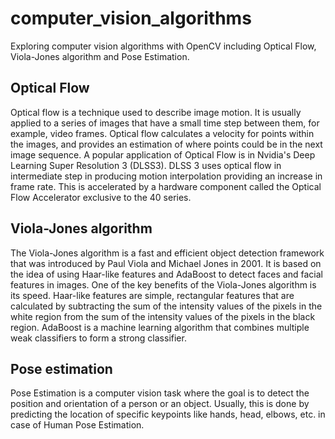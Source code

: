 # computer_vision_algorithms
Exploring computer vision algorithms with OpenCV including Optical Flow, Viola-Jones algorithm and Pose Estimation.

## Optical Flow

Optical flow is a technique used to describe image motion. It is usually applied to a series of images that have a small time step between them, for example, video frames. Optical flow calculates a velocity for points within the images, and provides an estimation of where points could be in the next image sequence. A popular application of Optical Flow is in Nvidia's 
Deep Learning Super Resolution 3 (DLSS3). DLSS 3 uses optical flow in intermediate step in producing motion interpolation providing an increase in frame rate. This is accelerated by a hardware component
called the Optical Flow Accelerator exclusive to the 40 series.

## Viola-Jones algorithm

The Viola-Jones algorithm is a fast and efficient object detection framework that was introduced by Paul Viola and Michael Jones in 2001. It is based on the idea of using Haar-like features and AdaBoost to detect faces and facial features in images. One of the key benefits of the Viola-Jones algorithm is its speed. Haar-like features are simple, rectangular features that are calculated by subtracting the sum of the intensity values of the pixels in the white region from the sum of the intensity values of the pixels in the black region.
AdaBoost is a machine learning algorithm that combines multiple weak classifiers to form a strong classifier.

## Pose estimation
Pose Estimation is a computer vision task where the goal is to detect the position and orientation of a person or an object. Usually, this is done by predicting the location of specific keypoints like hands, head, elbows, etc. in case of Human Pose Estimation.
